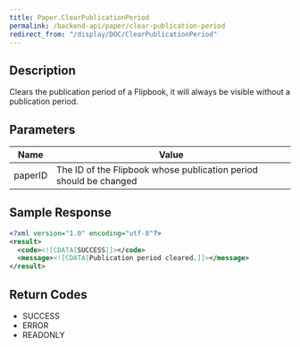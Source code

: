 ```yaml
---
title: Paper.ClearPublicationPeriod
permalink: /backend-api/paper/clear-publication-period
redirect_from: "/display/DOC/ClearPublicationPeriod"
---
```


## Description

Clears the publication period of a Flipbook, it will always be visible without a publication period.

## Parameters

| Name    | Value
|---------|------------------------------------------------------------------
| paperID | The ID of the Flipbook whose publication period should be changed

## Sample Response

```xml
<?xml version="1.0" encoding="utf-8"?>
<result>
  <code><![CDATA[SUCCESS]]></code>
  <message><![CDATA[Publication period cleared.]]></message>
</result>
```

## Return Codes

* SUCCESS
* ERROR
* READONLY